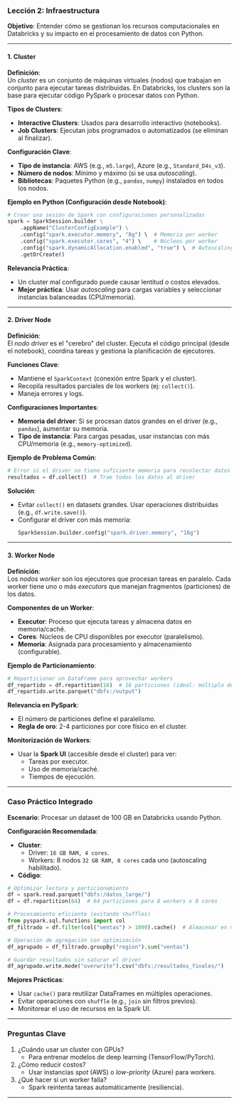### **Lección 2: Infraestructura**  
**Objetivo**: Entender cómo se gestionan los recursos computacionales en Databricks y su impacto en el procesamiento de datos con Python.

---

#### **1. Cluster**  
**Definición**:  
Un *cluster* es un conjunto de máquinas virtuales (nodos) que trabajan en conjunto para ejecutar tareas distribuidas. En Databricks, los clusters son la base para ejecutar código PySpark o procesar datos con Python.  

**Tipos de Clusters**:  
- **Interactive Clusters**: Usados para desarrollo interactivo (notebooks).  
- **Job Clusters**: Ejecutan jobs programados o automatizados (se eliminan al finalizar).  

**Configuración Clave**:  
- **Tipo de instancia**: AWS (e.g., `m5.large`), Azure (e.g., `Standard_D4s_v3`).  
- **Número de nodos**: Mínimo y máximo (si se usa *autoscaling*).  
- **Bibliotecas**: Paquetes Python (e.g., `pandas`, `numpy`) instalados en todos los nodos.  

**Ejemplo en Python (Configuración desde Notebook)**:  
```python
# Crear una sesión de Spark con configuraciones personalizadas
spark = SparkSession.builder \
    .appName("ClusterConfigExample") \
    .config("spark.executor.memory", "8g") \  # Memoria por worker
    .config("spark.executor.cores", "4") \    # Núcleos por worker
    .config("spark.dynamicAllocation.enabled", "true") \  # Autoscaling
    .getOrCreate()
```

**Relevancia Práctica**:  
- Un cluster mal configurado puede causar lentitud o costos elevados.  
- **Mejor práctica**: Usar *autoscaling* para cargas variables y seleccionar instancias balanceadas (CPU/memoria).  

---

#### **2. Driver Node**  
**Definición**:  
El *nodo driver* es el "cerebro" del cluster. Ejecuta el código principal (desde el notebook), coordina tareas y gestiona la planificación de ejecutores.  

**Funciones Clave**:  
- Mantiene el `SparkContext` (conexión entre Spark y el cluster).  
- Recopila resultados parciales de los workers (ej: `collect()`).  
- Maneja errores y logs.  

**Configuraciones Importantes**:  
- **Memoria del driver**: Si se procesan datos grandes en el driver (e.g., `pandas`), aumentar su memoria.  
- **Tipo de instancia**: Para cargas pesadas, usar instancias con más CPU/memoria (e.g., `memory-optimized`).  

**Ejemplo de Problema Común**:  
```python
# Error si el driver no tiene suficiente memoria para recolectar datos
resultados = df.collect()  # Trae todos los datos al driver
```

**Solución**:  
- Evitar `collect()` en datasets grandes. Usar operaciones distribuidas (e.g., `df.write.save()`).  
- Configurar el driver con más memoria:  
  ```python
  SparkSession.builder.config("spark.driver.memory", "16g")
  ```

---

#### **3. Worker Node**  
**Definición**:  
Los *nodos worker* son los ejecutores que procesan tareas en paralelo. Cada worker tiene uno o más *executors* que manejan fragmentos (particiones) de los datos.  

**Componentes de un Worker**:  
- **Executor**: Proceso que ejecuta tareas y almacena datos en memoria/caché.  
- **Cores**: Núcleos de CPU disponibles por executor (paralelismo).  
- **Memoria**: Asignada para procesamiento y almacenamiento (configurable).  

**Ejemplo de Particionamiento**:  
```python
# Reparticionar un DataFrame para aprovechar workers
df_repartido = df.repartition(16)  # 16 particiones (ideal: múltiplo de cores)
df_repartido.write.parquet("dbfs:/output")
```

**Relevancia en PySpark**:  
- El número de particiones define el paralelismo.  
- **Regla de oro**: 2-4 particiones por core físico en el cluster.  

**Monitorización de Workers**:  
- Usar la **Spark UI** (accesible desde el cluster) para ver:  
  - Tareas por executor.  
  - Uso de memoria/caché.  
  - Tiempos de ejecución.  

---

### **Caso Práctico Integrado**  
**Escenario**: Procesar un dataset de 100 GB en Databricks usando Python.  

**Configuración Recomendada**:  
- **Cluster**:  
  - Driver: `16 GB RAM, 4 cores`.  
  - Workers: 8 nodos `32 GB RAM, 8 cores` cada uno (autoscaling habilitado).  
- **Código**:  
```python
# Optimizar lectura y particionamiento
df = spark.read.parquet("dbfs:/datos_large/")
df = df.repartition(64)  # 64 particiones para 8 workers x 8 cores

# Procesamiento eficiente (evitando shuffles)
from pyspark.sql.functions import col
df_filtrado = df.filter(col("ventas") > 1000).cache()  # Almacenar en memoria

# Operación de agregación con optimización
df_agrupado = df_filtrado.groupBy("region").sum("ventas")

# Guardar resultados sin saturar el driver
df_agrupado.write.mode("overwrite").csv("dbfs:/resultados_finales/")
```

**Mejores Prácticas**:  
- Usar `cache()` para reutilizar DataFrames en múltiples operaciones.  
- Evitar operaciones con `shuffle` (e.g., `join` sin filtros previos).  
- Monitorear el uso de recursos en la Spark UI.  

---

### **Preguntas Clave**  
1. ¿Cuándo usar un cluster con GPUs?  
   - Para entrenar modelos de deep learning (TensorFlow/PyTorch).  
2. ¿Cómo reducir costos?  
   - Usar instancias *spot* (AWS) o *low-priority* (Azure) para workers.  
3. ¿Qué hacer si un worker falla?  
   - Spark reintenta tareas automáticamente (resiliencia).  

---
